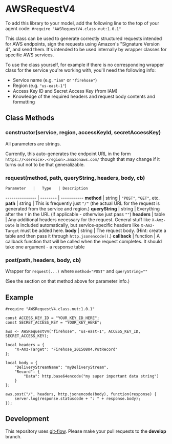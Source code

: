 # AWSRequestV4

To add this library to your model, add the following line to the top of your agent code:
`#require "AWSRequestV4.class.nut:1.0.1"`

This class can be used to generate correctly structured requests intended for AWS endpoints,
sign the requests using Amazon's "Signature Version 4", and send them. It's intended to be used
internally by wrapper classes for specific AWS services.

To use the class yourself, for example if there is no corresponding wrapper class for the service
you're working with, you'll need the following info:

* Service name (e.g. `"iam"` or `"firehose"`)
* Region (e.g. `"us-east-1"`)
* Access Key ID and Secret Access Key (from IAM)
* Knowledge of the required headers and request body contents and formatting

## Class Methods

### constructor(service, region, accessKeyId, secretAccessKey)

All parameters are strings.

Currently, this auto-generates the endpoint URL in the form
`https://<service>.<region>.amazonaws.com/`
though that may change if it turns out not to be that generalizable.

### request(method, path, queryString, headers, body, cb)

    Parameter   |   Type   | Description
--------------- | -------- | -----------
**method**      | string   | `"POST"`, `"GET"`, etc.
**path**        | string   | This is frequently just `"/"` (the actual URL for the request is generated from the service and region.)
**queryString** | string   | Everything after the `?` in the URL (if applicable - otherwise just pass `""`)
**headers**     | table    | Any additional headers necessary for the request. General stuff like `X-Amz-Date` is included automatically, but service-specific headers like `X-Amz-Target` must be added here.
**body**        | string   | The request body. (Hint: create a table and then pass it through `http.jsonencode()`.)
**callback**    | function | A callback function that will be called when the request completes. It should take one argument - a response table

### post(path, headers, body, cb)

Wrapper for `request(...)` where `method="POST"` and `queryString=""`

(See the section on that method above for parameter info.)

## Example

```squirrel
#require "AWSRequestV4.class.nut:1.0.1"

const ACCESS_KEY_ID = "YOUR_KEY_ID_HERE";
const SECRET_ACCESS_KEY = "YOUR_KEY_HERE";

aws <- AWSRequestV4("firehose", "us-east-1", ACCESS_KEY_ID, SECRET_ACCESS_KEY);

local headers = {
    "X-Amz-Target": "Firehose_20150804.PutRecord"
};

local body = {
    "DeliveryStreamName": "myDeliveryStream",
    "Record": {
        "Data": http.base64encode("my super important data string")
    }
};

aws.post("/", headers, http.jsonencode(body), function(response) {
    server.log(response.statuscode + ": " + response.body);
});
```

## Development

This repository uses [git-flow](http://jeffkreeftmeijer.com/2010/why-arent-you-using-git-flow/).
Please make your pull requests to the __develop__ branch.
